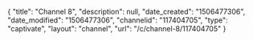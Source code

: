 {
    "title": "Channel 8",
    "description": null,
    "date_created": "1506477306",
    "date_modified": "1506477306",
    "channelid": "117404705",
    "type": "captivate",
    "layout": "channel",
    "url": "\/c\/channel-8\/117404705"
}